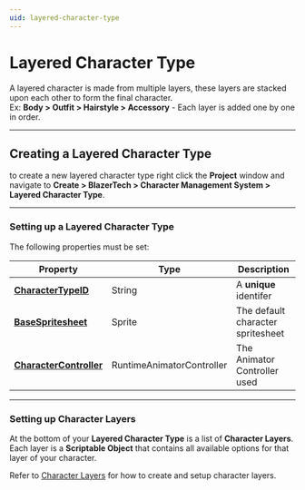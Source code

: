 ```yaml
---
uid: layered-character-type
---
```


# Layered Character Type
A layered character is made from multiple layers, these layers are stacked upon each other to form the final character.  
Ex: **Body > Outfit > Hairstyle > Accessory** - Each layer is added one by one in order.

---

## Creating a Layered Character Type
to create a new layered character type right click the **Project** window and navigate to **Create > BlazerTech > Character Management System > Layered Character Type**.

---

### Setting up a Layered Character Type
The following properties must be set:

| Property                                                                 | Type                      | Description                       |
| ------------------------------------------------------------------------ | ------------------------- | --------------------------------- |
| **[CharacterTypeID](xref:character-type-core#character-type-id)**        | String                    | A **unique** identifer            |
| **[BaseSpritesheet](xref:character-type-core#base-spritesheet)**         | Sprite                    | The default character spritesheet |
| **[CharacterController](xref:character-type-core#character-controller)** | RuntimeAnimatorController | The Animator Controller used      |

---

### Setting up Character Layers

At the bottom of your **Layered Character Type** is a list of **Character Layers**. Each layer is a **Scriptable Object** that contains all available options for that layer of your character.

Refer to [Character Layers](character-layers.md) for how to create and setup character layers.